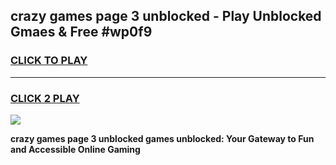 
## crazy games page 3 unblocked - Play Unblocked Gmaes & Free #wp0f9
<h3>
<a href="https://news.freeplayer.one?title=crazy_games_page_3_unblocked&ref=03M">CLICK TO PLAY</a></h3>
<hr>

<h3>
<a href="https://news.freeplayer.one?title=crazy_games_page_3_unblocked&ref=03M">CLICK 2 PLAY</a>
  
</h3>

<a href="https://news.freeplayer.one?title=crazy_games_page_3_unblocked&ref=03M"><img src="https://clearcache.store/games.png"></a>


**crazy games page 3 unblocked games unblocked: Your Gateway to Fun and Accessible Online Gaming**
